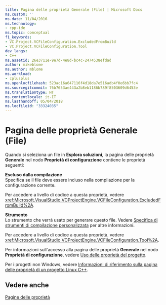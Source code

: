```yaml
---
title: Pagina delle proprietà Generale (File) | Microsoft Docs
ms.custom: ''
ms.date: 11/04/2016
ms.technology:
- cpp-ide
ms.topic: conceptual
f1_keywords:
- VC.Project.VCFileConfiguration.ExcludedFromBuild
- VC.Project.VCFileConfiguration.Tool
dev_langs:
- C++
ms.assetid: 26e3711e-9e7d-4e8d-bc4c-2474538efdad
author: mikeblome
ms.author: mblome
ms.workload:
- cplusplus
ms.openlocfilehash: 523ac16a647116f4d18da7e516adb4f0e6bb7fc4
ms.sourcegitcommit: 76b7653ae443a2b8eb1186b789f8503609d6453e
ms.translationtype: HT
ms.contentlocale: it-IT
ms.lasthandoff: 05/04/2018
ms.locfileid: "33324035"
---
```

# <a name="general-property-page-file"></a>Pagina delle proprietà Generale (File)

Quando si seleziona un file in **Esplora soluzioni**, la pagina delle proprietà **Generale** nel nodo **Proprietà di configurazione** contiene le proprietà seguenti:

**Escluso dalla compilazione**  
Specifica se il file deve essere incluso nella compilazione per la configurazione corrente.

Per accedere a livello di codice a questa proprietà, vedere <xref:Microsoft.VisualStudio.VCProjectEngine.VCFileConfiguration.ExcludedFromBuild%2A>.

**Strumento**  
Lo strumento che verrà usato per generare questo file. Vedere [Specifica di strumenti di compilazione personalizzata](../ide/specifying-custom-build-tools.md) per altre informazioni.

Per accedere a livello di codice a questa proprietà, vedere <xref:Microsoft.VisualStudio.VCProjectEngine.VCFileConfiguration.Tool%2A>.

Per informazioni sull'accesso alla pagina delle proprietà **Generale** nel nodo **Proprietà di configurazione**, vedere [Uso delle proprietà del progetto](../ide/working-with-project-properties.md).

Per i progetti non Windows, vedere [Informazioni di riferimento sulla pagina delle proprietà di un progetto Linux C++](../linux/prop-pages-linux.md)<!-- or [C++ Cross Platform Property Page Reference](../linux/prop-pages-linux.md)-->.

## <a name="see-also"></a>Vedere anche

[Pagine delle proprietà](../ide/property-pages-visual-cpp.md)  